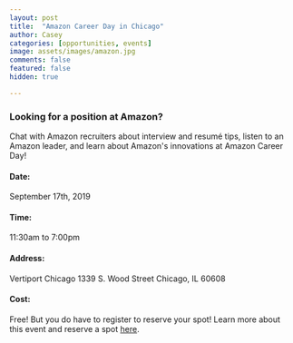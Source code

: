 ```yaml
---
layout: post
title:  "Amazon Career Day in Chicago"
author: Casey
categories: [opportunities, events]
image: assets/images/amazon.jpg
comments: false
featured: false
hidden: true 

--- 
```

### Looking for a position at Amazon?
Chat with Amazon recruiters about interview and resumé tips, listen to an Amazon leader, and learn about Amazon's innovations at Amazon Career Day!


#### Date:
September 17th, 2019

#### Time:
11:30am to 7:00pm 

#### Address:
Vertiport Chicago
1339 S. Wood Street
Chicago, IL 60608

#### Cost:
Free! But you do have to register to reserve your spot! Learn more about this event and reserve a spot <a href="https://amazoncareerdaychicago.splashthat.com/">here</a>.
